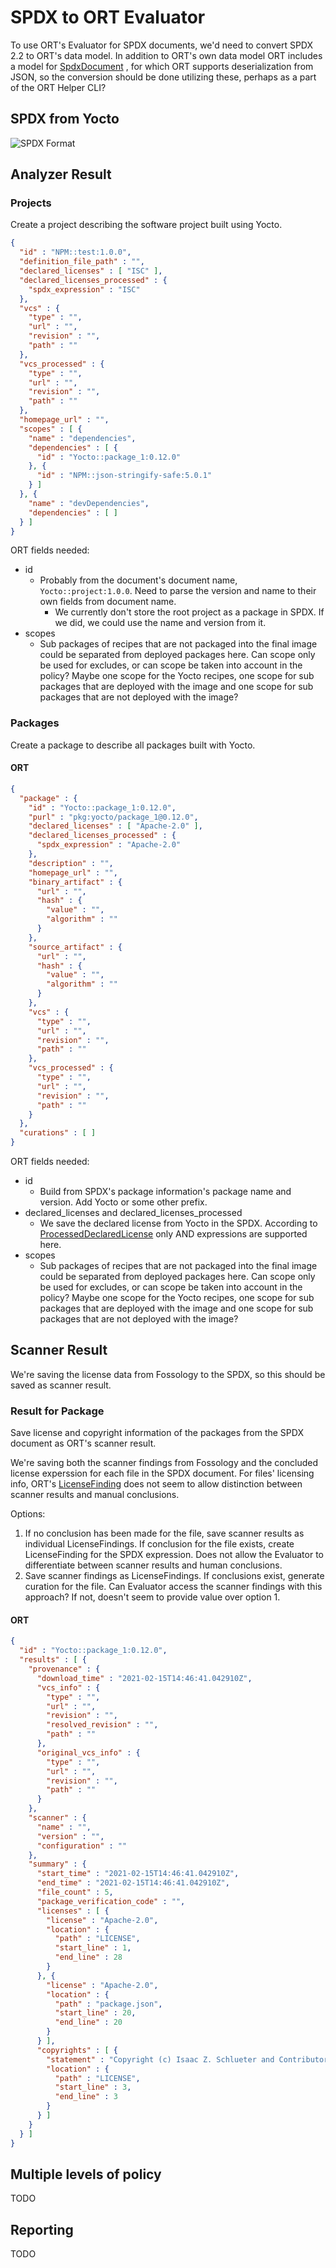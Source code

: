# SPDX to ORT Evaluator

To use ORT's Evaluator for SPDX documents, we'd need to convert SPDX 2.2 to ORT's data
model. In addition to ORT's own data model ORT includes a model for
[SpdxDocument](https://github.com/oss-review-toolkit/ort/blob/40961ed08e88701533067fbde410f9ac073ff9a6/spdx-utils/src/main/kotlin/model/SpdxDocument.kt#L36-L36)
, for which ORT supports deserialization from JSON, so the conversion should be done
utilizing these, perhaps as a part of the ORT Helper CLI?

## SPDX from Yocto

![SPDX Format](https://raw.githubusercontent.com/doubleopen-project/meta-doubleopen/main/spdx.mmd.svg)

## Analyzer Result

### Projects

Create a project describing the software project built using Yocto.

```json
{
  "id" : "NPM::test:1.0.0",
  "definition_file_path" : "",
  "declared_licenses" : [ "ISC" ],
  "declared_licenses_processed" : {
    "spdx_expression" : "ISC"
  },
  "vcs" : {
    "type" : "",
    "url" : "",
    "revision" : "",
    "path" : ""
  },
  "vcs_processed" : {
    "type" : "",
    "url" : "",
    "revision" : "",
    "path" : ""
  },
  "homepage_url" : "",
  "scopes" : [ {
    "name" : "dependencies",
    "dependencies" : [ {
      "id" : "Yocto::package_1:0.12.0"
    }, {
      "id" : "NPM::json-stringify-safe:5.0.1"
    } ]
  }, {
    "name" : "devDependencies",
    "dependencies" : [ ]
  } ]
}
```

ORT fields needed:

- id
  - Probably from the document's document name, `Yocto::project:1.0.0`. Need to parse
    the version and name to their own fields from document name.
    - We currently don't store the root project as a package in SPDX. If we did, we could
      use the name and version from it.
- scopes
  - Sub packages of recipes that are not packaged into the final image could be separated
    from deployed packages here. Can scope only be used for excludes, or can scope be
    taken into account in the policy? Maybe one scope for the Yocto recipes, one scope
    for sub packages that are deployed with the image and one scope for sub packages that
    are not deployed with the image?

### Packages

Create a package to describe all packages built with Yocto.

#### ORT

```json
{
  "package" : {
    "id" : "Yocto::package_1:0.12.0",
    "purl" : "pkg:yocto/package_1@0.12.0",
    "declared_licenses" : [ "Apache-2.0" ],
    "declared_licenses_processed" : {
      "spdx_expression" : "Apache-2.0"
    },
    "description" : "",
    "homepage_url" : "",
    "binary_artifact" : {
      "url" : "",
      "hash" : {
        "value" : "",
        "algorithm" : ""
      }
    },
    "source_artifact" : {
      "url" : "",
      "hash" : {
        "value" : "",
        "algorithm" : ""
      }
    },
    "vcs" : {
      "type" : "",
      "url" : "",
      "revision" : "",
      "path" : ""
    },
    "vcs_processed" : {
      "type" : "",
      "url" : "",
      "revision" : "",
      "path" : ""
    }
  },
  "curations" : [ ]
}
```

ORT fields needed:

- id
  - Build from SPDX's package information's package name and version. Add Yocto or some
    other prefix.
- declared_licenses and declared_licenses_processed
  - We save the declared license from
  Yocto in the SPDX. According to
  [ProcessedDeclaredLicense](https://github.com/oss-review-toolkit/ort/blob/9d14320d2d5bba0d86cdf68189f6c987acbc9c7e/model/src/main/kotlin/Project.kt#L60-L63)
  only AND expressions are supported here.
- scopes
  - Sub packages of recipes that are not packaged into the final image could be separated
    from deployed packages here. Can scope only be used for excludes, or can scope be
    taken into account in the policy? Maybe one scope for the Yocto recipes, one scope
    for sub packages that are deployed with the image and one scope for sub packages that
    are not deployed with the image?

## Scanner Result

We're saving the license data from Fossology to the SPDX, so this should be saved as
scanner result.

### Result for Package

Save license and copyright information of the packages from the SPDX document as ORT's
scanner result.

We're saving both the scanner findings from Fossology and the concluded license experssion
for each file in the SPDX document. For files' licensing info, ORT's [LicenseFinding](https://github.com/oss-review-toolkit/ort/blob/bd88d4bba90c3ed444555fe651954f15d58a3a8b/model/src/main/kotlin/LicenseFinding.kt#L31-L41)
does not seem to allow distinction between scanner results and manual conclusions.

Options:

1. If no conclusion has been made for the file, save scanner results as individual
   LicenseFindings. If conclusion for the file exists, create LicenseFinding for the
   SPDX expression. Does not allow the Evaluator to differentiate between scanner results
   and human conclusions.
2. Save scanner findings as LicenseFindings. If conclusions exist, generate curation for
   the file. Can Evaluator access the scanner findings with this approach? If not, doesn't
   seem to provide value over option 1.

#### ORT

```json
{
  "id" : "Yocto::package_1:0.12.0",
  "results" : [ {
    "provenance" : {
      "download_time" : "2021-02-15T14:46:41.042910Z",
      "vcs_info" : {
        "type" : "",
        "url" : "",
        "revision" : "",
        "resolved_revision" : "",
        "path" : ""
      },
      "original_vcs_info" : {
        "type" : "",
        "url" : "",
        "revision" : "",
        "path" : ""
      }
    },
    "scanner" : {
      "name" : "",
      "version" : "",
      "configuration" : ""
    },
    "summary" : {
      "start_time" : "2021-02-15T14:46:41.042910Z",
      "end_time" : "2021-02-15T14:46:41.042910Z",
      "file_count" : 5,
      "package_verification_code" : "",
      "licenses" : [ {
        "license" : "Apache-2.0",
        "location" : {
          "path" : "LICENSE",
          "start_line" : 1,
          "end_line" : 28
        }
      }, {
        "license" : "Apache-2.0",
        "location" : {
          "path" : "package.json",
          "start_line" : 20,
          "end_line" : 20
        }
      } ],
      "copyrights" : [ {
        "statement" : "Copyright (c) Isaac Z. Schlueter and Contributors",
        "location" : {
          "path" : "LICENSE",
          "start_line" : 3,
          "end_line" : 3
        }
      } ]
    }
  } ]
}
```

## Multiple levels of policy

TODO

## Reporting

TODO
